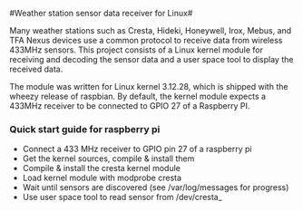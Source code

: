 #Weather station sensor data receiver for Linux#

Many weather stations such as Cresta, Hideki, Honeywell, Irox, Mebus, and TFA Nexus devices use a common protocol to receive data from wireless 433MHz sensors. This project consists of a Linux kernel module for receiving and decoding the sensor data and a user space tool to display the received data.

The module was written for Linux kernel 3.12.28, which is shipped with the wheezy release of raspbian. By default, the kernel module expects a 433MHz receiver to be connected to GPIO 27 of a Raspberry PI.

### Quick start guide for raspberry pi ###
* Connect a 433 MHz receiver to GPIO pin 27 of a raspberry pi
* Get the kernel sources, compile & install them
* Compile & install the cresta kernel module
* Load kernel module with modprobe cresta
* Wait until sensors are discovered (see /var/log/messages for progress)
* Use user space tool to read sensor from /dev/cresta_<sensor>
